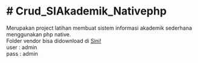 # # Crud_SIAkademik_Nativephp
Merupakan project latihan membuat sistem informasi akademik sederhana menggunakan php native.</br>
Folder vendor bisa didownload di
<a href="https://drive.google.com/file/d/1U9Cxofa7iD94v5OENDOvK7ah6MKxkhil/view">Sini!</a></br>
user : admin </br>
pass : admin
